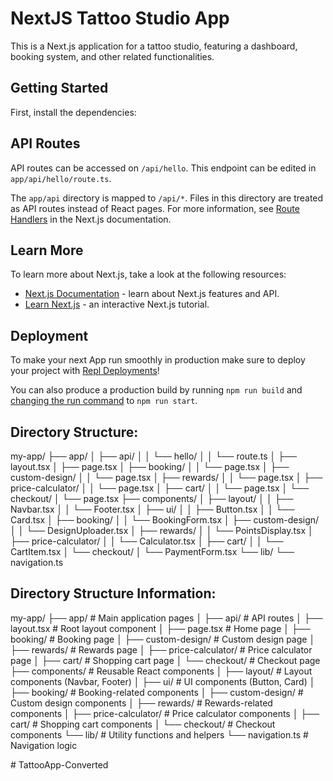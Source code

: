 # NextJS Tattoo Studio App

This is a Next.js application for a tattoo studio, featuring a dashboard, booking system, and other related functionalities.

## Getting Started

First, install the dependencies:


## API Routes

API routes can be accessed on `/api/hello`. This endpoint can be edited in `app/api/hello/route.ts`.

The `app/api` directory is mapped to `/api/*`. Files in this directory are treated as API routes instead of React pages. For more information, see [Route Handlers](https://nextjs.org/docs/app/building-your-application/routing/route-handlers) in the Next.js documentation.


## Learn More

To learn more about Next.js, take a look at the following resources:

- [Next.js Documentation](https://nextjs.org/docs) - learn about Next.js features and API.
- [Learn Next.js](https://nextjs.org/learn) - an interactive Next.js tutorial.

## Deployment

To make your next App run smoothly in production make sure to deploy your project with [Repl Deployments](https://docs.replit.com/hosting/deployments/about-deployments)!

You can also produce a production build by running `npm run build` and [changing the run command](https://docs.replit.com/programming-ide/configuring-repl#run) to `npm run start`.

## Directory Structure:

my-app/
├── app/
│   ├── api/
│   │   └── hello/
│   │       └── route.ts
│   ├── layout.tsx
│   ├── page.tsx
│   ├── booking/
│   │   └── page.tsx
│   ├── custom-design/
│   │   └── page.tsx
│   ├── rewards/
│   │   └── page.tsx
│   ├── price-calculator/
│   │   └── page.tsx
│   ├── cart/
│   │   └── page.tsx
│   └── checkout/
│       └── page.tsx
├── components/
│   ├── layout/
│   │   ├── Navbar.tsx
│   │   └── Footer.tsx
│   ├── ui/
│   │   ├── Button.tsx
│   │   └── Card.tsx
│   ├── booking/
│   │   └── BookingForm.tsx
│   ├── custom-design/
│   │   └── DesignUploader.tsx
│   ├── rewards/
│   │   └── PointsDisplay.tsx
│   ├── price-calculator/
│   │   └── Calculator.tsx
│   ├── cart/
│   │   └── CartItem.tsx
│   └── checkout/
│       └── PaymentForm.tsx
└── lib/
    └── navigation.ts

## Directory Structure Information:

my-app/
├── app/ # Main application pages
│ ├── api/ # API routes
│ ├── layout.tsx # Root layout component
│ ├── page.tsx # Home page
│ ├── booking/ # Booking page
│ ├── custom-design/ # Custom design page
│ ├── rewards/ # Rewards page
│ ├── price-calculator/ # Price calculator page
│ ├── cart/ # Shopping cart page
│ └── checkout/ # Checkout page
├── components/ # Reusable React components
│ ├── layout/ # Layout components (Navbar, Footer)
│ ├── ui/ # UI components (Button, Card)
│ ├── booking/ # Booking-related components
│ ├── custom-design/ # Custom design components
│ ├── rewards/ # Rewards-related components
│ ├── price-calculator/ # Price calculator components
│ ├── cart/ # Shopping cart components
│ └── checkout/ # Checkout components
└── lib/ # Utility functions and helpers
      └── navigation.ts # Navigation logic




#   T a t t o o A p p - C o n v e r t e d  
 